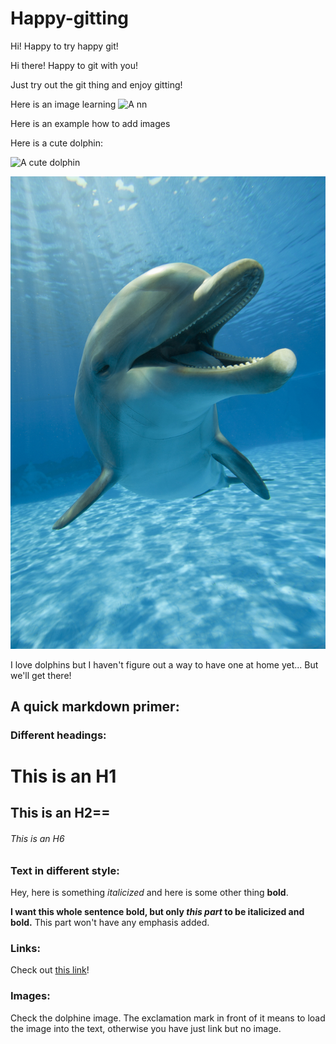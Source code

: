 # Happy-gitting

Hi! Happy to try happy git!

Hi there!  Happy to git with you!

Just try out the git thing and enjoy gitting!

Here is an image learning
![A nn](cute-dolphin.jpeg)

Here is an example how to add images

Here is a cute dolphin:

![A cute dolphin](cute-dolphin.jpeg)

![Happy dolphin](happy-dolphin.jpg)

I love dolphins but I haven't figure out a way to have one at home
yet...  But we'll get there!


## A quick markdown primer:

### Different headings:

# This is an H1
## This is an H2==
###### This is an H6


### Text in different style:

Hey, here is something *italicized* and here is some other thing
**bold**.

__I want this whole sentence bold, but only *this part* to be
italicized and bold.__ This part won't have any emphasis added.

### Links:

Check out [this
link](https://canvas.uw.edu/courses/1449798/pages/course-schedule)!

### Images: 

Check the dolphine image.  The exclamation mark in front of it means
to load the image into the text, otherwise you have just link but no
image. 

